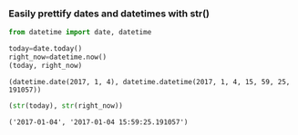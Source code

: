 
### Easily prettify dates and datetimes with str()


```python
from datetime import date, datetime 
```


```python
today=date.today()
right_now=datetime.now()
(today, right_now)
```




    (datetime.date(2017, 1, 4), datetime.datetime(2017, 1, 4, 15, 59, 25, 191057))




```python
(str(today), str(right_now))
```




    ('2017-01-04', '2017-01-04 15:59:25.191057')


